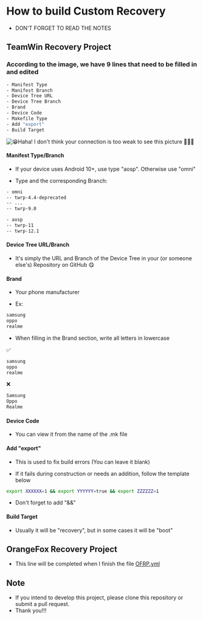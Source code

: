 # How to build Custom Recovery
- DON'T FORGET TO READ THE NOTES
## TeamWin Recovery Project
### According to the image, we have 9 lines that need to be filled in and edited
```bash
- Manifest Type
- Manifest Branch
- Device Tree URL
- Device Tree Branch
- Brand
- Device Code
- Makefile Type
- Add "export"
- Build Target
```
![😁Haha! I don't think your connection is too weak to see this picture 🤔🤔🤔](https://raw.githubusercontent.com/VThang51/Recovery-Builder-Workflows/main/images/Guide.png)
#### Manifest Type/Branch

- If your device uses Android 10+, use type "aosp". Otherwise use "omni" 

- Type and the corresponding Branch:
```bash
- omni
-- twrp-4.4-deprecated
-- ...
-- twrp-9.0

- aosp
-- twrp-11
-- twrp-12.1
```
#### Device Tree URL/Branch

- It's simply the URL and Branch of the Device Tree in your (or someone else's) Repository on GitHub 😋

#### Brand

- Your phone manufacturer

- Ex:
```bash
samsung
oppo
realme
```
- When filling in the Brand section, write all letters in lowercase

✅️
```bash
samsung
oppo
realme
```
❌️
```bash
Samsung
Oppo
Realme
```
#### Device Code

- You can view it from the name of the .mk file

#### Add "export"

- This is used to fix build errors (You can leave it blank)

- If it fails during construction or needs an addition, follow the template below
```bash
export XXXXXX=1 && export YYYYYY=true && export ZZZZZZ=1
```
- Don't forget to add "&&"
#### Build Target

- Usually it will be "recovery", but in some cases it will be "boot"

## OrangeFox Recovery Project
- This line will be completed when I finish the file [OFRP.yml](https://github.com/VThang51/Recovery-Builder-Online/blob/main/.github/workflows/OFRP.yml)

## Note
- If you intend to develop this project, please clone this repository or submit a pull request.
- Thank you!!! 
